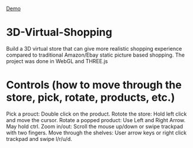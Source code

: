 [Demo](https://tenzin15.github.io/virtualstore)

# 3D-Virtual-Shopping
Build a 3D virtual store that can give more realistic shopping experience compared to traditional Amazon/Ebay static picture based shopping. The project was done in WebGL and THREE.js

# Controls (how to move through the store, pick, rotate, products, etc.)
Pick a prouct: Double click on the product. 
Rotote the store: Hold left click and move the cursor.
Rotate a popped product: Use Left and Right Arrow. May hold ctrl.
Zoom in/out: Scroll the mouse up/down or swipe trackpad with two fingers.
Move through the shelves: User arrow keys or right click trackpad and swipe l/r/u/d. 

